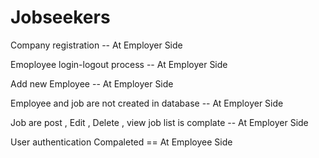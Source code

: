 # Jobseekers

Company registration -- At Employer Side

Emoployee login-logout process -- At Employer Side

Add new Employee -- At Employer Side

Employee and job are not created in database -- At Employer Side

Job are post , Edit , Delete , view job list is complate -- At Employer Side

User authentication Compaleted == At Employee Side
